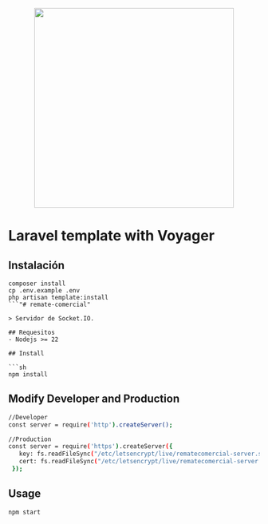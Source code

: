 <p align="center"><a href="https://laravel.com" target="_blank"><img src="https://raw.githubusercontent.com/laravel/art/master/logo-lockup/5%20SVG/2%20CMYK/1%20Full%20Color/laravel-logolockup-cmyk-red.svg" width="400"></a></p>

<!-- <p align="center"><a href="https://laravel.com" target="_blank"><img src="https://raw.githubusercontent.com/agustinmejia/farmacia/master/public/img/icon.png" width="150"></a></p> -->

# Laravel template  with Voyager

## Instalación
```
composer install
cp .env.example .env
php artisan template:install
```"# remate-comercial" 

> Servidor de Socket.IO.

## Requesitos
- Nodejs >= 22

## Install

```sh
npm install
```

## Modify Developer and Production

```sh
//Developer 
const server = require('http').createServer();

//Production
const server = require('https').createServer({
   key: fs.readFileSync("/etc/letsencrypt/live/rematecomercial-server.soluciondigital.dev/privkey.pem"),
   cert: fs.readFileSync("/etc/letsencrypt/live/rematecomercial-server.soluciondigital.dev/fullchain.pem")
 });
```

## Usage

```sh
npm start
```

